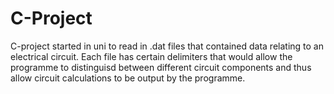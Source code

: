 # C-Project
C-project started in uni to read in .dat files that contained data relating to an electrical circuit.
Each file has certain delimiters that would allow the programme to distinguisd between different circuit components and thus allow circuit calculations to be output 
by the programme.
